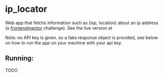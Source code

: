 # ip_locator
Web app that fetchs information such as (isp, location) about an ip address (a [frontendmentor](www.frontendmentor.io) challenge).
See the live version at 

Note: no API key is given, so a fake response object is provided, see below on how to run the app on your mechine with your api key.

## Running:
TODO
